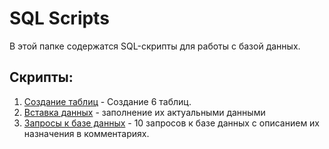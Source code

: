 # SQL Scripts

В этой папке содержатся SQL-скрипты для работы с базой данных.

## Скрипты:

1. [Создание таблиц](DDL.sql) - Создание 6 таблиц.
2. [Вставка данных](DML.sql) - заполнение их актуальными данными
3. [Запросы к базе данных](SQL_requests.sql) - 10 запросов к базе данных с описанием их назначения в комментариях.


